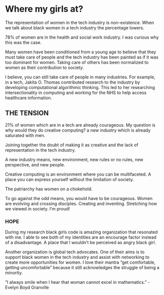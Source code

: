 # Where my girls at?  

The representation of women in the tech industry is non-existence. When we talk about black women in a tech industry the percentage lowers.

78% of women are in the health and social work industry. I was curious why this was the case.

Many women have been conditioned from a young age to believe that they must take care of people and the tech industry has been painted as if it was too dominant for women. Taking care of others has been normalized to women as their contribution to society.


I believe, you can still take care of people in many industries. For example, in a tech, Jakita O. Thomas contributed research to the industry by developing computational algorithmic thinking. This led to her researching intersectionality in computing and working for the NHS to help access healthcare information.



## THE TENSION

21% of women which are in a tech are already courageous. My question is why would they do creative computing?  a new industry which is already saturated with men. 

Joining together the doubt of making it as creative and the lack of representation in the tech industry.

A new industry means, new environment, new rules or no rules, new perspective, and new people.

Creative computing is an environment where you can be multifaceted. A place you can express yourself without the limitation of society. 

The patriarchy has women on a chokehold.

To go against the odd means, you would have to be courageous. Women are evolving and crossing disciples. Creating and inventing. Stretching how we viewed in society. I’m proud!
   





### HOPE 

During my research black girls code is amazing organization that resonated with me. I able to see both of my identities are an encourage factor instead of a disadvantage. A place that I wouldn’t be perceived as angry black girl. 

Another organization is global tech advocates. One of their aims is to support black women in the tech industry and assist with networking to create more opportunities for women.
I love their mantra “get comfortable, getting uncomfortable” because it still acknowledges the struggle of being a minority.

“I always smile when I hear that woman cannot excel in mathematics.” - Evelyn Boyd Granville


